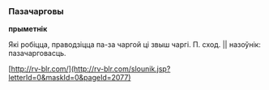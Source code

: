 ### Пазачарговы
**прыметнік**

Які робіцца, праводзіцца па-за чаргой ці звыш чаргі. П. сход. || назоўнік: пазачарговасць.

<a rel="author">[http://rv-blr.com/](http://rv-blr.com/slounik.jsp?letterId=0&maskId=0&pageId=2077)</a>
